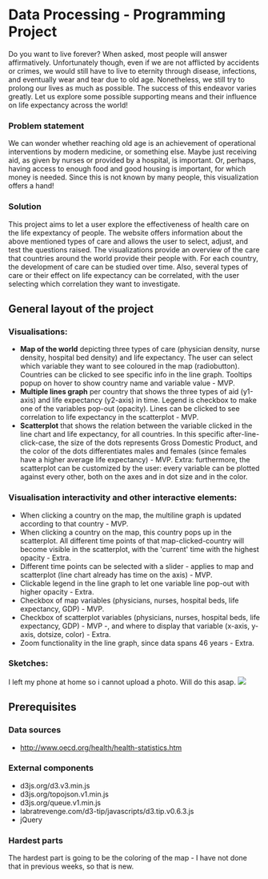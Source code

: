 # Data Processing - Programming Project

Do you want to live forever? When asked, most people will answer affirmatively. Unfortunately though, even if we are not afflicted by accidents or crimes, we would still have to live to eternity through disease, infections, and eventually wear and tear due to old age. Nonetheless, we still try to prolong our lives as much as possible. The success of this endeavor varies greatly. Let us explore some possible supporting means and their influence on life expectancy across the world!

### Problem statement
We can wonder whether reaching old age is an achievement of operational interventions by modern medicine, or something else. Maybe just receiving aid, as given by nurses or provided by a hospital, is important. Or, perhaps, having access to enough food and good housing is important, for which money is needed. Since this is not known by many people, this visualization offers a hand!

### Solution
This project aims to let a user explore the effectiveness of health care on the life expextancy of people. The website offers information about the above mentioned types of care and allows the user to select, adjust, and test the questions raised. The visualizations provide an overview of the care that countries around the world provide their people with. For each country, the development of care can be studied over time. Also, several types of care or their effect on life expectancy can be correlated, with the user selecting which correlation they want to investigate.

## General layout of the project

### Visualisations:
* **Map of the world** depicting three types of care (physician density, nurse density, hospital bed density) and life expectancy. The user can select which variable they want to see coloured in the map (radiobutton). Countries can be clicked to see specific info in the line graph. Tooltips popup on hover to show country name and variable value - MVP.
* **Multiple lines graph** per country that shows the three types of aid (y1-axis) and life expectancy (y2-axis) in time. Legend is checkbox to make one of the variables pop-out (opacity). Lines can be clicked to see correlation to life expectancy in the scatterplot - MVP.
* **Scatterplot** that shows the relation between the variable clicked in the line chart and life expectancy, for all countries. In this specific after-line-click-case, the size of the dots represents Gross Domestic Product, and the color of the dots differentiates males and females (since females have a higher average life expectancy) - MVP. Extra: furthermore, the scatterplot can be customized by the user: every variable can be plotted against every other, both on the axes and in dot size and in the color. 

### Visualisation interactivity and other interactive elements:
* When clicking a country on the map, the multiline graph is updated according to that country - MVP.
* When clicking a country on the map, this country pops up in the scatterplot. All different time points of that map-clicked-country will become visible in the scatterplot, with the 'current' time with the highest opacity - Extra.
* Different time points can be selected with a slider - applies to map and scatterplot (line chart already has time on the axis) - MVP.
* Clickable legend in the line graph to let one variable line pop-out with higher opacity - Extra.
* Checkbox of map variables (physicians, nurses, hospital beds, life expectancy, GDP) - MVP.
* Checkbox of scatterplot variables (physicians, nurses, hospital beds, life expectancy, GDP) - MVP -, and where to display that variable (x-axis, y-axis, dotsize, color) - Extra.
* Zoom functionality in the line graph, since data spans 46 years - Extra.

### Sketches:
I left my phone at home so i cannot upload a photo. Will do this asap.
![](doc/Dia1.PNG.png)

## Prerequisites

### Data sources
* http://www.oecd.org/health/health-statistics.htm

### External components
* d3js.org/d3.v3.min.js
* d3js.org/topojson.v1.min.js
* d3js.org/queue.v1.min.js
* labratrevenge.com/d3-tip/javascripts/d3.tip.v0.6.3.js
* jQuery

### Hardest parts
The hardest part is going to be the coloring of the map - I have not done that in previous weeks, so that is new.

